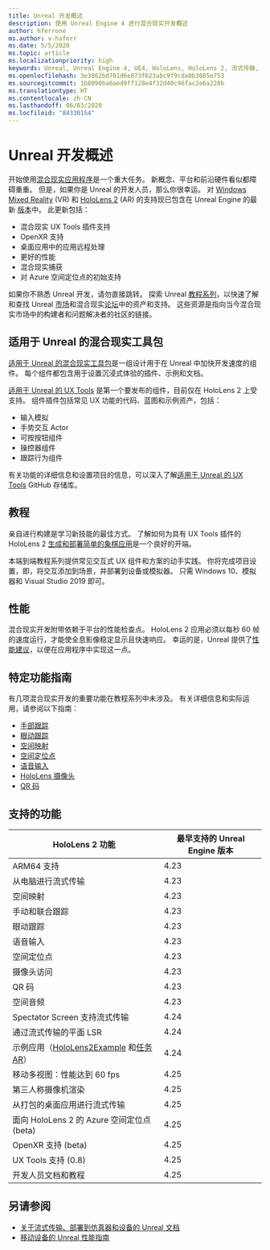 ```yaml
---
title: Unreal 开发概述
description: 使用 Unreal Engine 4 进行混合现实开发概述
author: hferrone
ms.author: v-haferr
ms.date: 5/5/2020
ms.topic: article
ms.localizationpriority: high
keywords: Unreal, Unreal Engine 4, UE4, HoloLens, HoloLens 2, 流式传输, 远程处理, 混合现实, 开发, 入门, 功能, 新项目, 仿真器, 文档, 指南, 功能, 全息影像, 游戏开发
ms.openlocfilehash: 3e3862bd701d6e873f623abc9f9cda0b3085e753
ms.sourcegitcommit: 1b8090ba6aed9ff128e4f32d40c96fac2e6a220b
ms.translationtype: HT
ms.contentlocale: zh-CN
ms.lasthandoff: 06/03/2020
ms.locfileid: "84330154"
---
```

# <a name="unreal-development-overview"></a>Unreal 开发概述

开始使用<a href="https://docs.microsoft.com/en-us/windows/mixed-reality" target="_blank" title="混合现实文档">混合现实应用程序</a>是一个重大任务。 新概念、平台和前沿硬件看似都障碍重重。 但是，如果你是 Unreal 的开发人员，那么你很幸运。 对 <a href="https://www.microsoft.com/en-us/windows/windows-mixed-reality" target="_blank" title="Windows Mixed Reality 文档">Windows Mixed Reality</a> (VR) 和 <a href="https://www.microsoft.com/en-us/hololens/hardware" target="_blank" title="HoloLens 2 文档">HoloLens 2</a> (AR) 的支持现已包含在 Unreal Engine 的最新 <a href="https://docs.unrealengine.com/en-US/Support/Builds/ReleaseNotes/4_25/index.html" target="_blank" title="Unreal Engine 4.25 发行说明">版本</a>中。 此更新包括：
* 混合现实 UX Tools 插件支持
* OpenXR 支持
* 桌面应用中的应用远程处理
* 更好的性能
* 混合现实捕获
* 对 Azure 空间定位点的初始支持

如果你不熟悉 Unreal 开发，请勿直接跳转。 探索 Unreal <a href="https://docs.unrealengine.com//GettingStarted/index.html" target="_blank">教程系列</a>，以快速了解和查找 Unreal <a href="https://www.unrealengine.com/marketplace//store" target="_blank">市场</a>和混合现实<a href="https://forums.unrealengine.com/development-discussion/vr-ar-development" target="_blank">论坛</a>中的资产和支持。 这些资源是指向当今混合现实市场中的构建者和问题解决者的社区的链接。

## <a name="mixed-reality-toolkit-for-unreal"></a>适用于 Unreal 的混合现实工具包

[适用于 Unreal 的混合现实工具包](https://github.com/microsoft/MixedRealityToolkit-Unreal)是一组设计用于在 Unreal 中加快开发速度的组件。 每个组件都包含用于设置沉浸式体验的插件、示例和文档。 

[适用于 Unreal 的 UX Tools](https://github.com/microsoft/MixedReality-UXTools-Unreal) 是第一个要发布的组件，目前仅在 HoloLens 2 上受支持。 组件插件包括常见 UX 功能的代码、蓝图和示例资产，包括：
* 输入模拟
* 手势交互 Actor
* 可按按钮组件
* 操控器组件
* 跟踪行为组件

有关功能的详细信息和设置项目的信息，可以深入了解[适用于 Unreal 的 UX Tools](https://github.com/microsoft/MixedReality-UXTools-Unreal) GitHub 存储库。

## <a name="tutorial"></a>教程

亲自进行构建是学习新技能的最佳方式。 了解如何为具有 UX Tools 插件的 HoloLens 2 [生成和部署简单的象棋应用](unreal-uxt-ch1.md)是一个良好的开端。 

本端到端教程系列提供常见交互式 UX 组件和方案的动手实践。 你将完成项目设置，即，将交互添加到场景，并部署到设备或模拟器。 只需 Windows 10、模拟器和 Visual Studio 2019 即可。


## <a name="performance"></a>性能

混合现实开发附带依赖于平台的性能检查点。 HoloLens 2 应用必须以每秒 60 帧的速度运行，才能使全息影像稳定显示且快速响应。 幸运的是，Unreal 提供了[性能建议](performance-recommendations-for-unreal.md)，以便在应用程序中实现这一点。

## <a name="guides-to-specific-features"></a>特定功能指南

有几项混合现实开发的重要功能在教程系列中未涉及。 有关详细信息和实际运用，请参阅以下指南： 
* [手部跟踪](unreal-hand-tracking.md)
* [眼动跟踪](unreal-gaze-input.md)
* [空间映射](unreal-spatial-mapping.md)
* [空间定位点](unreal-spatial-anchors.md)
* [语音输入](unreal-voice-input.md)
* [HoloLens 摄像头](unreal-hololens-camera.md)
* [QR 码](unreal-qr-codes.md)


## <a name="supported-features"></a>支持的功能

| HoloLens 2 功能 | 最早支持的 Unreal Engine 版本 |
| ----------- | ----------- |
| ARM64 支持 | 4.23 |
| 从电脑进行流式传输 | 4.23 |
| 空间映射 | 4.23 |
| 手动和联合跟踪 | 4.23 |
| 眼动跟踪 | 4.23 |
| 语音输入 | 4.23 |
| 空间定位点 | 4.23 |
| 摄像头访问 | 4.23 |
| QR 码 | 4.23 |
| 空间音频 | 4.23 |
| Spectator Screen 支持流式传输 | 4.24 |
| 通过流式传输的平面 LSR | 4.24 |
| 示例应用（[HoloLens2Example](https://github.com/microsoft/MixedReality-Unreal-Samples) 和[任务 AR](https://docs.unrealengine.com/en-US/Resources/Showcases/MissionAR/index.html)） | 4.24 |
| 移动多视图：性能达到 60 fps | 4.25 |
| 第三人称摄像机渲染 | 4.25 |
| 从打包的桌面应用进行流式传输 | 4.25 |
| 面向 HoloLens 2 的 Azure 空间定位点 (beta) | 4.25 |
| OpenXR 支持 (beta) | 4.25 |
| UX Tools 支持 (0.8) | 4.25 |
| 开发人员文档和教程 | 4.25 |

## <a name="see-also"></a>另请参阅
* <a href="https://docs.unrealengine.com//Platforms/AR/HoloLens2/index.html" target="_blank">关于流式传输、部署到仿真器和设备的 Unreal 文档</a>
* <a href="https://docs.unrealengine.com//Platforms/Mobile/Performance/index.html" target="_blank">移动设备的 Unreal 性能指南</a>
